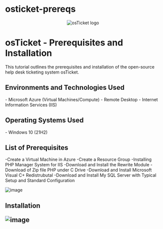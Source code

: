 # osticket-prereqs

<p align="center">
<img src="https://i.imgur.com/Clzj7Xs.png" alt="osTicket logo"/>
</p>

<h1>osTicket - Prerequisites and Installation</h1>
This tutorial outlines the prerequisites and installation of the open-source help desk ticketing system osTicket.<br />


<h2>Environments and Technologies Used</h2>
- Microsoft Azure (Virtual Machines/Compute)
- Remote Desktop
- Internet Information Services (IIS)

<h2>Operating Systems Used </h2>
- Windows 10</b> (21H2)

<h2>List of Prerequisites</h2>
-Create a Virtual Machine in Azure 
  -Create a Resource Group
-Installing PHP Manager System for IIS
-Download and Install the Rewrite Module
-Download of Zip file PHP under C Drive
-Download and Install Microsoft Visual C+ Redistrubutal 
-Download and Install My SQL Server with Typical Setup and Standard Configuration


![image](https://github.com/mroesberry988/osticket-prereqs/assets/134666751/911952b2-0af2-4758-8e14-1a9ef14041d3)


<h2>Installation

![image](https://github.com/mroesberry988/osticket-prereqs/assets/134666751/9267e7e1-42c8-4709-8a10-9e618bef2faf)



